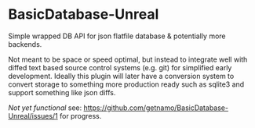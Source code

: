 # BasicDatabase-Unreal
Simple wrapped DB API for json flatfile database &amp; potentially more backends.

Not meant to be space or speed optimal, but instead to integrate well with diffed text based source control systems (e.g. git) for simplified early development. Ideally this plugin will later have a conversion system to convert storage to something more production ready such as sqlite3 and support something like json diffs.

*Not yet functional* see: https://github.com/getnamo/BasicDatabase-Unreal/issues/1 for progress.
